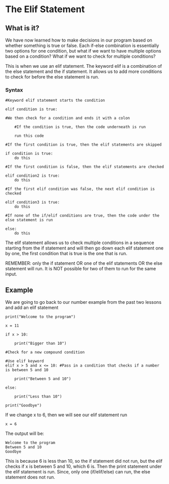 # The Elif Statement

## What is it?

We have now learned how to make decisions in our program based on whether something is true or false. Each if-else combination is essentially two options for one condition, but what if we want to have multiple options based on a condition? What if we want to check for multiple conditions?

This is when we use an elif statement. The keyword elif is a combination of the else statement and the if statement. It allows us to add more conditions to check for before the else statement is run.

### Syntax

    #Keyword elif statement starts the condition

    elif condition is true:

    #We then check for a condition and ends it with a colon

        #If the condition is true, then the code underneath is run

        run this code

    #If the first condition is true, then the elif statements are skipped

    if condition is true:
        do this

    #If the first condition is false, then the elif statements are checked

    elif condition2 is true:
        do this

    #If the first elif condition was false, the next elif condition is checked

    elif condition3 is true:
        do this

    #If none of the if/elif conditions are true, then the code under the else statement is run

    else:
        do this

The elif statement allows us to check multiple conditions in a sequence starting from the if statement and will then go down each elif statement one by one, the first condition that is true is the one that is run.

REMEMBER: only the if statement OR one of the elif statements OR the else statement will run. It is NOT possible for two of them to run for the same input.

## Example

We are going to go back to our number example from the past two lessons and add an elif statement

    print("Welcome to the program")

    x = 11

    if x > 10:

        print("Bigger than 10")

    #Check for a new compound condition

    #Use elif keyword
    elif x > 5 and x <= 10: #Pass in a condition that checks if a number is between 5 and 10

        print("Between 5 and 10")

    else:

        print("Less than 10")

    print("Goodbye")

If we change x to 6, then we will see our elif statement run

    x = 6

The output will be:

    Welcome to the program
    Between 5 and 10
    Goodbye

This is because 6 is less than 10, so the if statement did not run, but the elif checks if x is between 5 and 10, which 6 is. Then the print statement under the elif statement is run. Since, only one (if/elif/else) can run, the else statement does not run.
